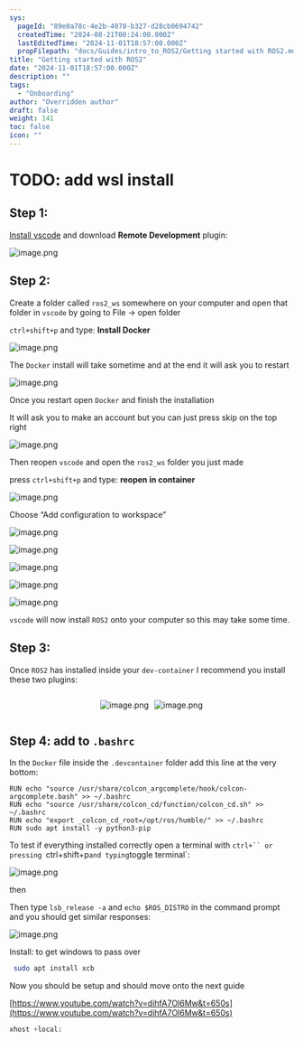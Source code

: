 ```yaml
---
sys:
  pageId: "89e0a78c-4e2b-4070-b327-d28cb0694742"
  createdTime: "2024-08-21T00:24:00.000Z"
  lastEditedTime: "2024-11-01T18:57:00.000Z"
  propFilepath: "docs/Guides/intro_to_ROS2/Getting started with ROS2.md"
title: "Getting started with ROS2"
date: "2024-11-01T18:57:00.000Z"
description: ""
tags:
  - "Onboarding"
author: "Overridden author"
draft: false
weight: 141
toc: false
icon: ""
---
```


# TODO: add wsl install

## Step 1:

[Install vscode](https://code.visualstudio.com/download) and download **Remote Development** plugin:

![image.png](https://prod-files-secure.s3.us-west-2.amazonaws.com/d518164a-d88e-44d1-a4ee-3adb3bd8bce0/efb52993-1881-4a40-b95e-6f020334f022/image.png?X-Amz-Algorithm=AWS4-HMAC-SHA256&X-Amz-Content-Sha256=UNSIGNED-PAYLOAD&X-Amz-Credential=ASIAZI2LB466VWG6PFYX%2F20250505%2Fus-west-2%2Fs3%2Faws4_request&X-Amz-Date=20250505T081311Z&X-Amz-Expires=3600&X-Amz-Security-Token=IQoJb3JpZ2luX2VjEID%2F%2F%2F%2F%2F%2F%2F%2F%2F%2FwEaCXVzLXdlc3QtMiJHMEUCID3mOO%2BiGFr4%2Bdth7MQO%2FflPvqkvNd0RDCRuA4hN1VwxAiEAsQbed8rroDm6w0E4YNQww6alS%2FhMQUe%2BK1gtY2ULEvoq%2FwMIKRAAGgw2Mzc0MjMxODM4MDUiDFEzaF67zvn2VfE2OCrcA3eleKZabhZwvB6I5lp6zy%2BMm42iiW4O%2F71c37krRJ%2BPx1PCPpAh1XRPSHAkzW3enYlezqxQgDv2pjMEw23weiSifWOzY744rHoKUTk2SAWGyoD53K7zxCkk2PgB8zROYiYB6wKcrIpK9KXKta2vkX4nf2NgOWORPnBr35hs1bQd5fbQLdetC8Uwm2%2BKAjeVvqLqvz%2FvVznDU6Ve5Ut2DiXUEuzDm5viQmN3QlknMh6deNwHPHDjFl17iG%2BUGOZPZrIEE9mdl7hRPUtdSJ%2BTm6%2FK9EfeD4TxrwVIUvRa3GkpqKKpIz8asxzTf9sZB%2B1Jhl9EQqUHbTPP77v9EzyxiweJHFut%2F7yjcf%2B607pVPz7vrqBdzQTdIx42%2F1mdCS1XHHgGCJn8edLxWAUoN5cditXzQZAZ7gYRxYaFhL3luh8x%2BHy5eZHwzjTeYyDi4CPfJ3IDOYl1QwiW1ICBZaf4q0CZQhZSqltpRmjoNTz6iB143ypZ5vUMxvN%2FVHSGfYevWoKW%2BGWq6XxZP6QwiPQP%2FF5ekGiigtqtXMHZi%2FafXVfp1lZ80lOqsz5Xy3gTBmiKQeYM1s5B4f6i7tJnzCXMDz1aQkxjkZ0f5JjnZSmzrwAmNvEHIlGTu2E5i%2B3UMN3P4cAGOqUBnoUW%2FF2MTf%2BTnvd%2Fqz3i3mamiGASPZ1eHZKaukYpGnmMZ7%2FH1gsMR%2F8C446xH0ATuEBjIWQgEN5GNBmBoBsDOImDiKJb5pB6HzvMzgHd9tIaIAk3fZiHWVMiqrL%2BxLpwiaTG0IDcAVaUgsYRJajgt5I8tGWSHzcUCgfVFDjztASBA6GQbzJ%2FFyPogK8B2bhxoUHPOMk0NZMWReF%2FPcqvLNnPoab1&X-Amz-Signature=f80a04dc3b9e7218a168d72d6b6e020a33c5b8819ece4d6d3a71514206b1196e&X-Amz-SignedHeaders=host&x-id=GetObject)

## Step 2:

Create a folder called `ros2_ws` somewhere on your computer and open that folder in `vscode` by going to File → open folder 

`ctrl+shift+p` and type: **Install Docker**

![image.png](https://prod-files-secure.s3.us-west-2.amazonaws.com/d518164a-d88e-44d1-a4ee-3adb3bd8bce0/2269dc0e-1cd5-47ff-bceb-c04ad9b2eab0/image.png?X-Amz-Algorithm=AWS4-HMAC-SHA256&X-Amz-Content-Sha256=UNSIGNED-PAYLOAD&X-Amz-Credential=ASIAZI2LB466VWG6PFYX%2F20250505%2Fus-west-2%2Fs3%2Faws4_request&X-Amz-Date=20250505T081311Z&X-Amz-Expires=3600&X-Amz-Security-Token=IQoJb3JpZ2luX2VjEID%2F%2F%2F%2F%2F%2F%2F%2F%2F%2FwEaCXVzLXdlc3QtMiJHMEUCID3mOO%2BiGFr4%2Bdth7MQO%2FflPvqkvNd0RDCRuA4hN1VwxAiEAsQbed8rroDm6w0E4YNQww6alS%2FhMQUe%2BK1gtY2ULEvoq%2FwMIKRAAGgw2Mzc0MjMxODM4MDUiDFEzaF67zvn2VfE2OCrcA3eleKZabhZwvB6I5lp6zy%2BMm42iiW4O%2F71c37krRJ%2BPx1PCPpAh1XRPSHAkzW3enYlezqxQgDv2pjMEw23weiSifWOzY744rHoKUTk2SAWGyoD53K7zxCkk2PgB8zROYiYB6wKcrIpK9KXKta2vkX4nf2NgOWORPnBr35hs1bQd5fbQLdetC8Uwm2%2BKAjeVvqLqvz%2FvVznDU6Ve5Ut2DiXUEuzDm5viQmN3QlknMh6deNwHPHDjFl17iG%2BUGOZPZrIEE9mdl7hRPUtdSJ%2BTm6%2FK9EfeD4TxrwVIUvRa3GkpqKKpIz8asxzTf9sZB%2B1Jhl9EQqUHbTPP77v9EzyxiweJHFut%2F7yjcf%2B607pVPz7vrqBdzQTdIx42%2F1mdCS1XHHgGCJn8edLxWAUoN5cditXzQZAZ7gYRxYaFhL3luh8x%2BHy5eZHwzjTeYyDi4CPfJ3IDOYl1QwiW1ICBZaf4q0CZQhZSqltpRmjoNTz6iB143ypZ5vUMxvN%2FVHSGfYevWoKW%2BGWq6XxZP6QwiPQP%2FF5ekGiigtqtXMHZi%2FafXVfp1lZ80lOqsz5Xy3gTBmiKQeYM1s5B4f6i7tJnzCXMDz1aQkxjkZ0f5JjnZSmzrwAmNvEHIlGTu2E5i%2B3UMN3P4cAGOqUBnoUW%2FF2MTf%2BTnvd%2Fqz3i3mamiGASPZ1eHZKaukYpGnmMZ7%2FH1gsMR%2F8C446xH0ATuEBjIWQgEN5GNBmBoBsDOImDiKJb5pB6HzvMzgHd9tIaIAk3fZiHWVMiqrL%2BxLpwiaTG0IDcAVaUgsYRJajgt5I8tGWSHzcUCgfVFDjztASBA6GQbzJ%2FFyPogK8B2bhxoUHPOMk0NZMWReF%2FPcqvLNnPoab1&X-Amz-Signature=3ede0e5d522100c85158f929dc5ee44b27dbd668a0b0a5393706a7ac34ee7386&X-Amz-SignedHeaders=host&x-id=GetObject)

The `Docker` install will take sometime and at the end it will ask you to restart

![image.png](https://prod-files-secure.s3.us-west-2.amazonaws.com/d518164a-d88e-44d1-a4ee-3adb3bd8bce0/ed233f78-be33-4b1f-b89c-9c346c0e961e/image.png?X-Amz-Algorithm=AWS4-HMAC-SHA256&X-Amz-Content-Sha256=UNSIGNED-PAYLOAD&X-Amz-Credential=ASIAZI2LB466VWG6PFYX%2F20250505%2Fus-west-2%2Fs3%2Faws4_request&X-Amz-Date=20250505T081311Z&X-Amz-Expires=3600&X-Amz-Security-Token=IQoJb3JpZ2luX2VjEID%2F%2F%2F%2F%2F%2F%2F%2F%2F%2FwEaCXVzLXdlc3QtMiJHMEUCID3mOO%2BiGFr4%2Bdth7MQO%2FflPvqkvNd0RDCRuA4hN1VwxAiEAsQbed8rroDm6w0E4YNQww6alS%2FhMQUe%2BK1gtY2ULEvoq%2FwMIKRAAGgw2Mzc0MjMxODM4MDUiDFEzaF67zvn2VfE2OCrcA3eleKZabhZwvB6I5lp6zy%2BMm42iiW4O%2F71c37krRJ%2BPx1PCPpAh1XRPSHAkzW3enYlezqxQgDv2pjMEw23weiSifWOzY744rHoKUTk2SAWGyoD53K7zxCkk2PgB8zROYiYB6wKcrIpK9KXKta2vkX4nf2NgOWORPnBr35hs1bQd5fbQLdetC8Uwm2%2BKAjeVvqLqvz%2FvVznDU6Ve5Ut2DiXUEuzDm5viQmN3QlknMh6deNwHPHDjFl17iG%2BUGOZPZrIEE9mdl7hRPUtdSJ%2BTm6%2FK9EfeD4TxrwVIUvRa3GkpqKKpIz8asxzTf9sZB%2B1Jhl9EQqUHbTPP77v9EzyxiweJHFut%2F7yjcf%2B607pVPz7vrqBdzQTdIx42%2F1mdCS1XHHgGCJn8edLxWAUoN5cditXzQZAZ7gYRxYaFhL3luh8x%2BHy5eZHwzjTeYyDi4CPfJ3IDOYl1QwiW1ICBZaf4q0CZQhZSqltpRmjoNTz6iB143ypZ5vUMxvN%2FVHSGfYevWoKW%2BGWq6XxZP6QwiPQP%2FF5ekGiigtqtXMHZi%2FafXVfp1lZ80lOqsz5Xy3gTBmiKQeYM1s5B4f6i7tJnzCXMDz1aQkxjkZ0f5JjnZSmzrwAmNvEHIlGTu2E5i%2B3UMN3P4cAGOqUBnoUW%2FF2MTf%2BTnvd%2Fqz3i3mamiGASPZ1eHZKaukYpGnmMZ7%2FH1gsMR%2F8C446xH0ATuEBjIWQgEN5GNBmBoBsDOImDiKJb5pB6HzvMzgHd9tIaIAk3fZiHWVMiqrL%2BxLpwiaTG0IDcAVaUgsYRJajgt5I8tGWSHzcUCgfVFDjztASBA6GQbzJ%2FFyPogK8B2bhxoUHPOMk0NZMWReF%2FPcqvLNnPoab1&X-Amz-Signature=33f42eeb469953e1d77eaad406973b9882f9b15c3952f56ad6503784f71e9d20&X-Amz-SignedHeaders=host&x-id=GetObject)

Once you restart open `Docker` and finish the installation

It will ask you to make an account but you can just press skip on the top right

![image.png](https://prod-files-secure.s3.us-west-2.amazonaws.com/d518164a-d88e-44d1-a4ee-3adb3bd8bce0/21010ad9-1659-4fd9-9f59-9932a09b2a3d/image.png?X-Amz-Algorithm=AWS4-HMAC-SHA256&X-Amz-Content-Sha256=UNSIGNED-PAYLOAD&X-Amz-Credential=ASIAZI2LB466VWG6PFYX%2F20250505%2Fus-west-2%2Fs3%2Faws4_request&X-Amz-Date=20250505T081311Z&X-Amz-Expires=3600&X-Amz-Security-Token=IQoJb3JpZ2luX2VjEID%2F%2F%2F%2F%2F%2F%2F%2F%2F%2FwEaCXVzLXdlc3QtMiJHMEUCID3mOO%2BiGFr4%2Bdth7MQO%2FflPvqkvNd0RDCRuA4hN1VwxAiEAsQbed8rroDm6w0E4YNQww6alS%2FhMQUe%2BK1gtY2ULEvoq%2FwMIKRAAGgw2Mzc0MjMxODM4MDUiDFEzaF67zvn2VfE2OCrcA3eleKZabhZwvB6I5lp6zy%2BMm42iiW4O%2F71c37krRJ%2BPx1PCPpAh1XRPSHAkzW3enYlezqxQgDv2pjMEw23weiSifWOzY744rHoKUTk2SAWGyoD53K7zxCkk2PgB8zROYiYB6wKcrIpK9KXKta2vkX4nf2NgOWORPnBr35hs1bQd5fbQLdetC8Uwm2%2BKAjeVvqLqvz%2FvVznDU6Ve5Ut2DiXUEuzDm5viQmN3QlknMh6deNwHPHDjFl17iG%2BUGOZPZrIEE9mdl7hRPUtdSJ%2BTm6%2FK9EfeD4TxrwVIUvRa3GkpqKKpIz8asxzTf9sZB%2B1Jhl9EQqUHbTPP77v9EzyxiweJHFut%2F7yjcf%2B607pVPz7vrqBdzQTdIx42%2F1mdCS1XHHgGCJn8edLxWAUoN5cditXzQZAZ7gYRxYaFhL3luh8x%2BHy5eZHwzjTeYyDi4CPfJ3IDOYl1QwiW1ICBZaf4q0CZQhZSqltpRmjoNTz6iB143ypZ5vUMxvN%2FVHSGfYevWoKW%2BGWq6XxZP6QwiPQP%2FF5ekGiigtqtXMHZi%2FafXVfp1lZ80lOqsz5Xy3gTBmiKQeYM1s5B4f6i7tJnzCXMDz1aQkxjkZ0f5JjnZSmzrwAmNvEHIlGTu2E5i%2B3UMN3P4cAGOqUBnoUW%2FF2MTf%2BTnvd%2Fqz3i3mamiGASPZ1eHZKaukYpGnmMZ7%2FH1gsMR%2F8C446xH0ATuEBjIWQgEN5GNBmBoBsDOImDiKJb5pB6HzvMzgHd9tIaIAk3fZiHWVMiqrL%2BxLpwiaTG0IDcAVaUgsYRJajgt5I8tGWSHzcUCgfVFDjztASBA6GQbzJ%2FFyPogK8B2bhxoUHPOMk0NZMWReF%2FPcqvLNnPoab1&X-Amz-Signature=90773050f0547beec8eb76b0713577a7597faed931fa3ddb61760f02a50a7c72&X-Amz-SignedHeaders=host&x-id=GetObject)

Then reopen `vscode` and open the `ros2_ws` folder you just made

press `ctrl+shift+p` and type: **reopen in container**

![image.png](https://prod-files-secure.s3.us-west-2.amazonaws.com/d518164a-d88e-44d1-a4ee-3adb3bd8bce0/4e93b8c2-41ad-488c-8095-c74205196118/image.png?X-Amz-Algorithm=AWS4-HMAC-SHA256&X-Amz-Content-Sha256=UNSIGNED-PAYLOAD&X-Amz-Credential=ASIAZI2LB466VWG6PFYX%2F20250505%2Fus-west-2%2Fs3%2Faws4_request&X-Amz-Date=20250505T081311Z&X-Amz-Expires=3600&X-Amz-Security-Token=IQoJb3JpZ2luX2VjEID%2F%2F%2F%2F%2F%2F%2F%2F%2F%2FwEaCXVzLXdlc3QtMiJHMEUCID3mOO%2BiGFr4%2Bdth7MQO%2FflPvqkvNd0RDCRuA4hN1VwxAiEAsQbed8rroDm6w0E4YNQww6alS%2FhMQUe%2BK1gtY2ULEvoq%2FwMIKRAAGgw2Mzc0MjMxODM4MDUiDFEzaF67zvn2VfE2OCrcA3eleKZabhZwvB6I5lp6zy%2BMm42iiW4O%2F71c37krRJ%2BPx1PCPpAh1XRPSHAkzW3enYlezqxQgDv2pjMEw23weiSifWOzY744rHoKUTk2SAWGyoD53K7zxCkk2PgB8zROYiYB6wKcrIpK9KXKta2vkX4nf2NgOWORPnBr35hs1bQd5fbQLdetC8Uwm2%2BKAjeVvqLqvz%2FvVznDU6Ve5Ut2DiXUEuzDm5viQmN3QlknMh6deNwHPHDjFl17iG%2BUGOZPZrIEE9mdl7hRPUtdSJ%2BTm6%2FK9EfeD4TxrwVIUvRa3GkpqKKpIz8asxzTf9sZB%2B1Jhl9EQqUHbTPP77v9EzyxiweJHFut%2F7yjcf%2B607pVPz7vrqBdzQTdIx42%2F1mdCS1XHHgGCJn8edLxWAUoN5cditXzQZAZ7gYRxYaFhL3luh8x%2BHy5eZHwzjTeYyDi4CPfJ3IDOYl1QwiW1ICBZaf4q0CZQhZSqltpRmjoNTz6iB143ypZ5vUMxvN%2FVHSGfYevWoKW%2BGWq6XxZP6QwiPQP%2FF5ekGiigtqtXMHZi%2FafXVfp1lZ80lOqsz5Xy3gTBmiKQeYM1s5B4f6i7tJnzCXMDz1aQkxjkZ0f5JjnZSmzrwAmNvEHIlGTu2E5i%2B3UMN3P4cAGOqUBnoUW%2FF2MTf%2BTnvd%2Fqz3i3mamiGASPZ1eHZKaukYpGnmMZ7%2FH1gsMR%2F8C446xH0ATuEBjIWQgEN5GNBmBoBsDOImDiKJb5pB6HzvMzgHd9tIaIAk3fZiHWVMiqrL%2BxLpwiaTG0IDcAVaUgsYRJajgt5I8tGWSHzcUCgfVFDjztASBA6GQbzJ%2FFyPogK8B2bhxoUHPOMk0NZMWReF%2FPcqvLNnPoab1&X-Amz-Signature=2296b41158bff5a2502f05729eb85ee81762848620819fdbb2a7535d0fdf1fce&X-Amz-SignedHeaders=host&x-id=GetObject)

Choose “Add configuration to workspace”

![image.png](https://prod-files-secure.s3.us-west-2.amazonaws.com/d518164a-d88e-44d1-a4ee-3adb3bd8bce0/9560b282-5060-4989-ba37-97e7b2c22476/image.png?X-Amz-Algorithm=AWS4-HMAC-SHA256&X-Amz-Content-Sha256=UNSIGNED-PAYLOAD&X-Amz-Credential=ASIAZI2LB466VWG6PFYX%2F20250505%2Fus-west-2%2Fs3%2Faws4_request&X-Amz-Date=20250505T081311Z&X-Amz-Expires=3600&X-Amz-Security-Token=IQoJb3JpZ2luX2VjEID%2F%2F%2F%2F%2F%2F%2F%2F%2F%2FwEaCXVzLXdlc3QtMiJHMEUCID3mOO%2BiGFr4%2Bdth7MQO%2FflPvqkvNd0RDCRuA4hN1VwxAiEAsQbed8rroDm6w0E4YNQww6alS%2FhMQUe%2BK1gtY2ULEvoq%2FwMIKRAAGgw2Mzc0MjMxODM4MDUiDFEzaF67zvn2VfE2OCrcA3eleKZabhZwvB6I5lp6zy%2BMm42iiW4O%2F71c37krRJ%2BPx1PCPpAh1XRPSHAkzW3enYlezqxQgDv2pjMEw23weiSifWOzY744rHoKUTk2SAWGyoD53K7zxCkk2PgB8zROYiYB6wKcrIpK9KXKta2vkX4nf2NgOWORPnBr35hs1bQd5fbQLdetC8Uwm2%2BKAjeVvqLqvz%2FvVznDU6Ve5Ut2DiXUEuzDm5viQmN3QlknMh6deNwHPHDjFl17iG%2BUGOZPZrIEE9mdl7hRPUtdSJ%2BTm6%2FK9EfeD4TxrwVIUvRa3GkpqKKpIz8asxzTf9sZB%2B1Jhl9EQqUHbTPP77v9EzyxiweJHFut%2F7yjcf%2B607pVPz7vrqBdzQTdIx42%2F1mdCS1XHHgGCJn8edLxWAUoN5cditXzQZAZ7gYRxYaFhL3luh8x%2BHy5eZHwzjTeYyDi4CPfJ3IDOYl1QwiW1ICBZaf4q0CZQhZSqltpRmjoNTz6iB143ypZ5vUMxvN%2FVHSGfYevWoKW%2BGWq6XxZP6QwiPQP%2FF5ekGiigtqtXMHZi%2FafXVfp1lZ80lOqsz5Xy3gTBmiKQeYM1s5B4f6i7tJnzCXMDz1aQkxjkZ0f5JjnZSmzrwAmNvEHIlGTu2E5i%2B3UMN3P4cAGOqUBnoUW%2FF2MTf%2BTnvd%2Fqz3i3mamiGASPZ1eHZKaukYpGnmMZ7%2FH1gsMR%2F8C446xH0ATuEBjIWQgEN5GNBmBoBsDOImDiKJb5pB6HzvMzgHd9tIaIAk3fZiHWVMiqrL%2BxLpwiaTG0IDcAVaUgsYRJajgt5I8tGWSHzcUCgfVFDjztASBA6GQbzJ%2FFyPogK8B2bhxoUHPOMk0NZMWReF%2FPcqvLNnPoab1&X-Amz-Signature=6463301d25a5ce592534fd911dedb56df3f7b3543ae4a0a987b889eaf6744f99&X-Amz-SignedHeaders=host&x-id=GetObject)

![image.png](https://prod-files-secure.s3.us-west-2.amazonaws.com/d518164a-d88e-44d1-a4ee-3adb3bd8bce0/2ee63f81-886b-48e8-a553-dc6e5eac99e4/image.png?X-Amz-Algorithm=AWS4-HMAC-SHA256&X-Amz-Content-Sha256=UNSIGNED-PAYLOAD&X-Amz-Credential=ASIAZI2LB466VWG6PFYX%2F20250505%2Fus-west-2%2Fs3%2Faws4_request&X-Amz-Date=20250505T081311Z&X-Amz-Expires=3600&X-Amz-Security-Token=IQoJb3JpZ2luX2VjEID%2F%2F%2F%2F%2F%2F%2F%2F%2F%2FwEaCXVzLXdlc3QtMiJHMEUCID3mOO%2BiGFr4%2Bdth7MQO%2FflPvqkvNd0RDCRuA4hN1VwxAiEAsQbed8rroDm6w0E4YNQww6alS%2FhMQUe%2BK1gtY2ULEvoq%2FwMIKRAAGgw2Mzc0MjMxODM4MDUiDFEzaF67zvn2VfE2OCrcA3eleKZabhZwvB6I5lp6zy%2BMm42iiW4O%2F71c37krRJ%2BPx1PCPpAh1XRPSHAkzW3enYlezqxQgDv2pjMEw23weiSifWOzY744rHoKUTk2SAWGyoD53K7zxCkk2PgB8zROYiYB6wKcrIpK9KXKta2vkX4nf2NgOWORPnBr35hs1bQd5fbQLdetC8Uwm2%2BKAjeVvqLqvz%2FvVznDU6Ve5Ut2DiXUEuzDm5viQmN3QlknMh6deNwHPHDjFl17iG%2BUGOZPZrIEE9mdl7hRPUtdSJ%2BTm6%2FK9EfeD4TxrwVIUvRa3GkpqKKpIz8asxzTf9sZB%2B1Jhl9EQqUHbTPP77v9EzyxiweJHFut%2F7yjcf%2B607pVPz7vrqBdzQTdIx42%2F1mdCS1XHHgGCJn8edLxWAUoN5cditXzQZAZ7gYRxYaFhL3luh8x%2BHy5eZHwzjTeYyDi4CPfJ3IDOYl1QwiW1ICBZaf4q0CZQhZSqltpRmjoNTz6iB143ypZ5vUMxvN%2FVHSGfYevWoKW%2BGWq6XxZP6QwiPQP%2FF5ekGiigtqtXMHZi%2FafXVfp1lZ80lOqsz5Xy3gTBmiKQeYM1s5B4f6i7tJnzCXMDz1aQkxjkZ0f5JjnZSmzrwAmNvEHIlGTu2E5i%2B3UMN3P4cAGOqUBnoUW%2FF2MTf%2BTnvd%2Fqz3i3mamiGASPZ1eHZKaukYpGnmMZ7%2FH1gsMR%2F8C446xH0ATuEBjIWQgEN5GNBmBoBsDOImDiKJb5pB6HzvMzgHd9tIaIAk3fZiHWVMiqrL%2BxLpwiaTG0IDcAVaUgsYRJajgt5I8tGWSHzcUCgfVFDjztASBA6GQbzJ%2FFyPogK8B2bhxoUHPOMk0NZMWReF%2FPcqvLNnPoab1&X-Amz-Signature=29c35a654fe9311fab08313c9bc22c3f86c8e20ac441d79ee7a67cdcfa4094fa&X-Amz-SignedHeaders=host&x-id=GetObject)

![image.png](https://prod-files-secure.s3.us-west-2.amazonaws.com/d518164a-d88e-44d1-a4ee-3adb3bd8bce0/ae1580b2-b048-407e-aed9-b584224a7a04/image.png?X-Amz-Algorithm=AWS4-HMAC-SHA256&X-Amz-Content-Sha256=UNSIGNED-PAYLOAD&X-Amz-Credential=ASIAZI2LB466VWG6PFYX%2F20250505%2Fus-west-2%2Fs3%2Faws4_request&X-Amz-Date=20250505T081311Z&X-Amz-Expires=3600&X-Amz-Security-Token=IQoJb3JpZ2luX2VjEID%2F%2F%2F%2F%2F%2F%2F%2F%2F%2FwEaCXVzLXdlc3QtMiJHMEUCID3mOO%2BiGFr4%2Bdth7MQO%2FflPvqkvNd0RDCRuA4hN1VwxAiEAsQbed8rroDm6w0E4YNQww6alS%2FhMQUe%2BK1gtY2ULEvoq%2FwMIKRAAGgw2Mzc0MjMxODM4MDUiDFEzaF67zvn2VfE2OCrcA3eleKZabhZwvB6I5lp6zy%2BMm42iiW4O%2F71c37krRJ%2BPx1PCPpAh1XRPSHAkzW3enYlezqxQgDv2pjMEw23weiSifWOzY744rHoKUTk2SAWGyoD53K7zxCkk2PgB8zROYiYB6wKcrIpK9KXKta2vkX4nf2NgOWORPnBr35hs1bQd5fbQLdetC8Uwm2%2BKAjeVvqLqvz%2FvVznDU6Ve5Ut2DiXUEuzDm5viQmN3QlknMh6deNwHPHDjFl17iG%2BUGOZPZrIEE9mdl7hRPUtdSJ%2BTm6%2FK9EfeD4TxrwVIUvRa3GkpqKKpIz8asxzTf9sZB%2B1Jhl9EQqUHbTPP77v9EzyxiweJHFut%2F7yjcf%2B607pVPz7vrqBdzQTdIx42%2F1mdCS1XHHgGCJn8edLxWAUoN5cditXzQZAZ7gYRxYaFhL3luh8x%2BHy5eZHwzjTeYyDi4CPfJ3IDOYl1QwiW1ICBZaf4q0CZQhZSqltpRmjoNTz6iB143ypZ5vUMxvN%2FVHSGfYevWoKW%2BGWq6XxZP6QwiPQP%2FF5ekGiigtqtXMHZi%2FafXVfp1lZ80lOqsz5Xy3gTBmiKQeYM1s5B4f6i7tJnzCXMDz1aQkxjkZ0f5JjnZSmzrwAmNvEHIlGTu2E5i%2B3UMN3P4cAGOqUBnoUW%2FF2MTf%2BTnvd%2Fqz3i3mamiGASPZ1eHZKaukYpGnmMZ7%2FH1gsMR%2F8C446xH0ATuEBjIWQgEN5GNBmBoBsDOImDiKJb5pB6HzvMzgHd9tIaIAk3fZiHWVMiqrL%2BxLpwiaTG0IDcAVaUgsYRJajgt5I8tGWSHzcUCgfVFDjztASBA6GQbzJ%2FFyPogK8B2bhxoUHPOMk0NZMWReF%2FPcqvLNnPoab1&X-Amz-Signature=736e467aebe8de5992750c2d959b462097dca78f5000320ecf5d844c5f247983&X-Amz-SignedHeaders=host&x-id=GetObject)

![image.png](https://prod-files-secure.s3.us-west-2.amazonaws.com/d518164a-d88e-44d1-a4ee-3adb3bd8bce0/53255b28-f75e-430f-b9e3-c0ac8577e42b/image.png?X-Amz-Algorithm=AWS4-HMAC-SHA256&X-Amz-Content-Sha256=UNSIGNED-PAYLOAD&X-Amz-Credential=ASIAZI2LB466VWG6PFYX%2F20250505%2Fus-west-2%2Fs3%2Faws4_request&X-Amz-Date=20250505T081311Z&X-Amz-Expires=3600&X-Amz-Security-Token=IQoJb3JpZ2luX2VjEID%2F%2F%2F%2F%2F%2F%2F%2F%2F%2FwEaCXVzLXdlc3QtMiJHMEUCID3mOO%2BiGFr4%2Bdth7MQO%2FflPvqkvNd0RDCRuA4hN1VwxAiEAsQbed8rroDm6w0E4YNQww6alS%2FhMQUe%2BK1gtY2ULEvoq%2FwMIKRAAGgw2Mzc0MjMxODM4MDUiDFEzaF67zvn2VfE2OCrcA3eleKZabhZwvB6I5lp6zy%2BMm42iiW4O%2F71c37krRJ%2BPx1PCPpAh1XRPSHAkzW3enYlezqxQgDv2pjMEw23weiSifWOzY744rHoKUTk2SAWGyoD53K7zxCkk2PgB8zROYiYB6wKcrIpK9KXKta2vkX4nf2NgOWORPnBr35hs1bQd5fbQLdetC8Uwm2%2BKAjeVvqLqvz%2FvVznDU6Ve5Ut2DiXUEuzDm5viQmN3QlknMh6deNwHPHDjFl17iG%2BUGOZPZrIEE9mdl7hRPUtdSJ%2BTm6%2FK9EfeD4TxrwVIUvRa3GkpqKKpIz8asxzTf9sZB%2B1Jhl9EQqUHbTPP77v9EzyxiweJHFut%2F7yjcf%2B607pVPz7vrqBdzQTdIx42%2F1mdCS1XHHgGCJn8edLxWAUoN5cditXzQZAZ7gYRxYaFhL3luh8x%2BHy5eZHwzjTeYyDi4CPfJ3IDOYl1QwiW1ICBZaf4q0CZQhZSqltpRmjoNTz6iB143ypZ5vUMxvN%2FVHSGfYevWoKW%2BGWq6XxZP6QwiPQP%2FF5ekGiigtqtXMHZi%2FafXVfp1lZ80lOqsz5Xy3gTBmiKQeYM1s5B4f6i7tJnzCXMDz1aQkxjkZ0f5JjnZSmzrwAmNvEHIlGTu2E5i%2B3UMN3P4cAGOqUBnoUW%2FF2MTf%2BTnvd%2Fqz3i3mamiGASPZ1eHZKaukYpGnmMZ7%2FH1gsMR%2F8C446xH0ATuEBjIWQgEN5GNBmBoBsDOImDiKJb5pB6HzvMzgHd9tIaIAk3fZiHWVMiqrL%2BxLpwiaTG0IDcAVaUgsYRJajgt5I8tGWSHzcUCgfVFDjztASBA6GQbzJ%2FFyPogK8B2bhxoUHPOMk0NZMWReF%2FPcqvLNnPoab1&X-Amz-Signature=e53e011d83bdcfdc9ee152e3c932e9846307d11bd7c28cf4249c7d5245b195e0&X-Amz-SignedHeaders=host&x-id=GetObject)

![image.png](https://prod-files-secure.s3.us-west-2.amazonaws.com/d518164a-d88e-44d1-a4ee-3adb3bd8bce0/7c562767-5af9-4ffb-97d1-327bcdf4ee00/image.png?X-Amz-Algorithm=AWS4-HMAC-SHA256&X-Amz-Content-Sha256=UNSIGNED-PAYLOAD&X-Amz-Credential=ASIAZI2LB466VWG6PFYX%2F20250505%2Fus-west-2%2Fs3%2Faws4_request&X-Amz-Date=20250505T081311Z&X-Amz-Expires=3600&X-Amz-Security-Token=IQoJb3JpZ2luX2VjEID%2F%2F%2F%2F%2F%2F%2F%2F%2F%2FwEaCXVzLXdlc3QtMiJHMEUCID3mOO%2BiGFr4%2Bdth7MQO%2FflPvqkvNd0RDCRuA4hN1VwxAiEAsQbed8rroDm6w0E4YNQww6alS%2FhMQUe%2BK1gtY2ULEvoq%2FwMIKRAAGgw2Mzc0MjMxODM4MDUiDFEzaF67zvn2VfE2OCrcA3eleKZabhZwvB6I5lp6zy%2BMm42iiW4O%2F71c37krRJ%2BPx1PCPpAh1XRPSHAkzW3enYlezqxQgDv2pjMEw23weiSifWOzY744rHoKUTk2SAWGyoD53K7zxCkk2PgB8zROYiYB6wKcrIpK9KXKta2vkX4nf2NgOWORPnBr35hs1bQd5fbQLdetC8Uwm2%2BKAjeVvqLqvz%2FvVznDU6Ve5Ut2DiXUEuzDm5viQmN3QlknMh6deNwHPHDjFl17iG%2BUGOZPZrIEE9mdl7hRPUtdSJ%2BTm6%2FK9EfeD4TxrwVIUvRa3GkpqKKpIz8asxzTf9sZB%2B1Jhl9EQqUHbTPP77v9EzyxiweJHFut%2F7yjcf%2B607pVPz7vrqBdzQTdIx42%2F1mdCS1XHHgGCJn8edLxWAUoN5cditXzQZAZ7gYRxYaFhL3luh8x%2BHy5eZHwzjTeYyDi4CPfJ3IDOYl1QwiW1ICBZaf4q0CZQhZSqltpRmjoNTz6iB143ypZ5vUMxvN%2FVHSGfYevWoKW%2BGWq6XxZP6QwiPQP%2FF5ekGiigtqtXMHZi%2FafXVfp1lZ80lOqsz5Xy3gTBmiKQeYM1s5B4f6i7tJnzCXMDz1aQkxjkZ0f5JjnZSmzrwAmNvEHIlGTu2E5i%2B3UMN3P4cAGOqUBnoUW%2FF2MTf%2BTnvd%2Fqz3i3mamiGASPZ1eHZKaukYpGnmMZ7%2FH1gsMR%2F8C446xH0ATuEBjIWQgEN5GNBmBoBsDOImDiKJb5pB6HzvMzgHd9tIaIAk3fZiHWVMiqrL%2BxLpwiaTG0IDcAVaUgsYRJajgt5I8tGWSHzcUCgfVFDjztASBA6GQbzJ%2FFyPogK8B2bhxoUHPOMk0NZMWReF%2FPcqvLNnPoab1&X-Amz-Signature=fa63536ecd0350b600b567e5fbb3ca429e52249b844dc1657d70a05e3b96e0b6&X-Amz-SignedHeaders=host&x-id=GetObject)

`vscode` will now install `ROS2` onto your computer so this may take some time.

## Step 3:

Once `ROS2` has installed inside your `dev-container` I recommend you install these two plugins:

<div style="display: flex;flex-direction: row; column-gap:10px; max-width: 630px;justify-content: center;">
<div>

![image.png](https://prod-files-secure.s3.us-west-2.amazonaws.com/d518164a-d88e-44d1-a4ee-3adb3bd8bce0/3fc3d550-5a54-4ba1-ba6b-faa01cdb7369/image.png?X-Amz-Algorithm=AWS4-HMAC-SHA256&X-Amz-Content-Sha256=UNSIGNED-PAYLOAD&X-Amz-Credential=ASIAZI2LB4664LHC2W6B%2F20250505%2Fus-west-2%2Fs3%2Faws4_request&X-Amz-Date=20250505T081315Z&X-Amz-Expires=3600&X-Amz-Security-Token=IQoJb3JpZ2luX2VjEID%2F%2F%2F%2F%2F%2F%2F%2F%2F%2FwEaCXVzLXdlc3QtMiJHMEUCIEmY0yzMWr9Pfdd9PRMfh6ScJZiX%2FsqpCQP7D2ZaZYW%2BAiEA4VBWiczQpsK2FFYQkAQDA9rWn9%2BfCVYWFFOuUbvRlckq%2FwMIKBAAGgw2Mzc0MjMxODM4MDUiDEdti30WfbIrjmPP1CrcA%2BUnTEOtSFtoOmtDsAs0%2B5teC8t0UxUCgYYZACSgbrN5iTQ1lrb8ldbn6hP35k04FDUZWhZ9mLLjblexvYk3D0N%2FMlfDFfB7UEEtKCEGHiX8E8trLnDkzfLZ%2BtvhxmmmeGV0kqyJ0CZJBfWR6IGxXO3Efu2Rr%2BwCOkggMBH0nHfSiqhEdwHH9sc%2BznfMHUgoOocVzeXiMRu9ZfJyydWpczcyZyzMcDLAkMHLc9S9D1aSL0vXGkfXcrKRsPLF%2F%2F8QOx2hz%2Fj0KSYrt1ISj9%2FSF%2BSCBqngrNnCTDklphAw2XK8qbwlOyS7kPuoPAzVgynWYtrmGobNKi5gWcurbWGS089lvNJlUwTfFKjUiBQP3BK8fu2JXkKT3jo4zUyyDZUBGSCrKqOiWOOWamZjNdwce4Ksu3oTnDp53ixP55%2Fk2ZIIche9UfJMmwtCXWL%2F1O2cuy5BpXTAqfA8slKKuCTpHatKnY4F3WRZuz23LXv2lr4yh5vMslmkYtbeer35CvkXWGZZLbo4uWMeSWyPp5s41vQ5yxliqJFidamJKLMLaj%2BvSjqfeUJX4AyTmsfG6f0mVROtAuO%2BHKVdGLjWXhzkXfbk33H5ez%2B5ELYB6wVKIDmDM%2BIf1A0hVOAFYvO%2BMMbP4cAGOqUBL3Mze8GF1Wv1mu79VuWvlQHiF0uy0qhK%2FD0JI69OxJ4vsGoyL%2F2V3FEEvHARGHQCyA8VIthebbIV10UBNOAKLx9aN2%2Fczrp7ebE29WtqXr%2BmyXY1QYB4NvQ4ljCp8ljSnOwYKuKVReCxQNTXOQDTArfDRC1cW4%2BNTTThGCkwTCA27Dfe6gaMGN4cK%2BsWF%2B99NQzdzl3b5xK0dh3hTIvtyv%2FBUqB8&X-Amz-Signature=0e7dc94e27cab36a38cebaec391761d8e84a6a4c2b84dfc99af135f741311774&X-Amz-SignedHeaders=host&x-id=GetObject)

</div>
<div>

![image.png](https://prod-files-secure.s3.us-west-2.amazonaws.com/d518164a-d88e-44d1-a4ee-3adb3bd8bce0/d994cc66-13c2-4093-a5a3-f84cf4601a82/image.png?X-Amz-Algorithm=AWS4-HMAC-SHA256&X-Amz-Content-Sha256=UNSIGNED-PAYLOAD&X-Amz-Credential=ASIAZI2LB466U5K7GHRJ%2F20250505%2Fus-west-2%2Fs3%2Faws4_request&X-Amz-Date=20250505T081317Z&X-Amz-Expires=3600&X-Amz-Security-Token=IQoJb3JpZ2luX2VjEID%2F%2F%2F%2F%2F%2F%2F%2F%2F%2FwEaCXVzLXdlc3QtMiJHMEUCIQCa1vhGMKfTUSY3QAspe35ip6RdxIyoiCRPg5SMO1XtKQIgKt0TLluI8FWP%2BYcWhv83whKzIRgKsyUXbzUDGK9dJRMq%2FwMIKBAAGgw2Mzc0MjMxODM4MDUiDKEoGQRokxylTR7wNircA6v2a8GKp2Vgz6BHt4tn2aHxhSt%2BVAK8uuPOy6wdegBe83EQ8MKXOlhsrRjeTS%2FQXQr%2BYyKG5vbWPQkBhVfMD5gY3G%2FAR27HU6eIdokDJa%2FJPFfVy3WADPvAHkPEzNHEAJkj55V6F%2FZLdTRfSkP4EhVlpnPthvY4s9SaMIP12bBICXd%2FqlOvVVNoXHgRge72%2Fv%2BgkmSgQlLTYPwmnqB80MNHMNki95ufNv7pf%2FODgQQjzNU0mH1uUR7TY7QtBzEE0Z3OdAwky8E9ntKbAdXV7zFooZwiTmqbl%2BnkbIoQzF4M8IX1SoWy3uYJjpp%2FuylDNPbEMdJTWiFxu51V36LYYMsOzaimjLhvnHXFkPYzl4guMfpLDaHYMOypLdC5iTzLi%2Bo7XsEKFzHK1yYMWak7Aldwque6ixzzTO6BE%2BHhivgE51ViuMsQ41Vqvh6vN%2Fm941dwb%2BCEGyQLxYmCQZ9b9UJRKI%2B%2BMW7%2F8OF4qCw9nZZJ8umF%2FM1gSIBYbkIpQyfnJbfeJkDZ3A0g3JBxGapnSwmvVpkSK1%2F82FcmAVcdiGAPlW2sU6VurFV5huqktI4hsJqKYZFob0aQNy%2FlKrp7tlStpteSsOvf3j2y4ejLLJmucB4JbhChv%2F4nZjX%2FMNbP4cAGOqUBGMn3pilkok9t7WbESH2XY7FrY9yXtGzOSJyVJ41BE8iB%2F%2BzJf5Ri4jycAWVuMTKSYYVOpXie3dOY9U6UJonPARUCdS2ATxieSsG%2BrkPJu7c5OJ0J%2Bo3RzHJDVdrGSMt5svoh5oY0CCh7HcOOIzpN%2Fc6pjIAwjAR2XLmGV44dhPyBlDXQZ2RA0oIXVKvim087sGOLZRzLvFM4ucr9K9FAGKsHySBS&X-Amz-Signature=6b803d4bc496b222b3112d79c38d7c00680fa30c17d2a90ab1988c586a79d8cf&X-Amz-SignedHeaders=host&x-id=GetObject)

</div>
</div>

## Step 4: add to `.bashrc`

In the `Docker` file inside the `.devcontainer` folder add this line at the very bottom: 

```docker
RUN echo "source /usr/share/colcon_argcomplete/hook/colcon-argcomplete.bash" >> ~/.bashrc
RUN echo "source /usr/share/colcon_cd/function/colcon_cd.sh" >> ~/.bashrc
RUN echo "export _colcon_cd_root=/opt/ros/humble/" >> ~/.bashrc
RUN sudo apt install -y python3-pip 
```

To test if everything installed correctly open a terminal with `ctrl+`` or pressing `ctrl+shift+p` and typing `toggle terminal`:

![image.png](https://prod-files-secure.s3.us-west-2.amazonaws.com/d518164a-d88e-44d1-a4ee-3adb3bd8bce0/6a4943d8-b04e-4c02-9a58-775f3384d1a5/image.png?X-Amz-Algorithm=AWS4-HMAC-SHA256&X-Amz-Content-Sha256=UNSIGNED-PAYLOAD&X-Amz-Credential=ASIAZI2LB466VWG6PFYX%2F20250505%2Fus-west-2%2Fs3%2Faws4_request&X-Amz-Date=20250505T081311Z&X-Amz-Expires=3600&X-Amz-Security-Token=IQoJb3JpZ2luX2VjEID%2F%2F%2F%2F%2F%2F%2F%2F%2F%2FwEaCXVzLXdlc3QtMiJHMEUCID3mOO%2BiGFr4%2Bdth7MQO%2FflPvqkvNd0RDCRuA4hN1VwxAiEAsQbed8rroDm6w0E4YNQww6alS%2FhMQUe%2BK1gtY2ULEvoq%2FwMIKRAAGgw2Mzc0MjMxODM4MDUiDFEzaF67zvn2VfE2OCrcA3eleKZabhZwvB6I5lp6zy%2BMm42iiW4O%2F71c37krRJ%2BPx1PCPpAh1XRPSHAkzW3enYlezqxQgDv2pjMEw23weiSifWOzY744rHoKUTk2SAWGyoD53K7zxCkk2PgB8zROYiYB6wKcrIpK9KXKta2vkX4nf2NgOWORPnBr35hs1bQd5fbQLdetC8Uwm2%2BKAjeVvqLqvz%2FvVznDU6Ve5Ut2DiXUEuzDm5viQmN3QlknMh6deNwHPHDjFl17iG%2BUGOZPZrIEE9mdl7hRPUtdSJ%2BTm6%2FK9EfeD4TxrwVIUvRa3GkpqKKpIz8asxzTf9sZB%2B1Jhl9EQqUHbTPP77v9EzyxiweJHFut%2F7yjcf%2B607pVPz7vrqBdzQTdIx42%2F1mdCS1XHHgGCJn8edLxWAUoN5cditXzQZAZ7gYRxYaFhL3luh8x%2BHy5eZHwzjTeYyDi4CPfJ3IDOYl1QwiW1ICBZaf4q0CZQhZSqltpRmjoNTz6iB143ypZ5vUMxvN%2FVHSGfYevWoKW%2BGWq6XxZP6QwiPQP%2FF5ekGiigtqtXMHZi%2FafXVfp1lZ80lOqsz5Xy3gTBmiKQeYM1s5B4f6i7tJnzCXMDz1aQkxjkZ0f5JjnZSmzrwAmNvEHIlGTu2E5i%2B3UMN3P4cAGOqUBnoUW%2FF2MTf%2BTnvd%2Fqz3i3mamiGASPZ1eHZKaukYpGnmMZ7%2FH1gsMR%2F8C446xH0ATuEBjIWQgEN5GNBmBoBsDOImDiKJb5pB6HzvMzgHd9tIaIAk3fZiHWVMiqrL%2BxLpwiaTG0IDcAVaUgsYRJajgt5I8tGWSHzcUCgfVFDjztASBA6GQbzJ%2FFyPogK8B2bhxoUHPOMk0NZMWReF%2FPcqvLNnPoab1&X-Amz-Signature=729c53aac255efadbf94bd4797c9d63ed62265cd5f88e562be2e65b40c60ed91&X-Amz-SignedHeaders=host&x-id=GetObject)

then 

Then type `lsb_release -a` and `echo $ROS_DISTRO` in the command prompt and you should get similar responses:

![image.png](https://prod-files-secure.s3.us-west-2.amazonaws.com/d518164a-d88e-44d1-a4ee-3adb3bd8bce0/3e635dec-a805-4e85-8b9e-d000e5b71a4e/image.png?X-Amz-Algorithm=AWS4-HMAC-SHA256&X-Amz-Content-Sha256=UNSIGNED-PAYLOAD&X-Amz-Credential=ASIAZI2LB466VWG6PFYX%2F20250505%2Fus-west-2%2Fs3%2Faws4_request&X-Amz-Date=20250505T081311Z&X-Amz-Expires=3600&X-Amz-Security-Token=IQoJb3JpZ2luX2VjEID%2F%2F%2F%2F%2F%2F%2F%2F%2F%2FwEaCXVzLXdlc3QtMiJHMEUCID3mOO%2BiGFr4%2Bdth7MQO%2FflPvqkvNd0RDCRuA4hN1VwxAiEAsQbed8rroDm6w0E4YNQww6alS%2FhMQUe%2BK1gtY2ULEvoq%2FwMIKRAAGgw2Mzc0MjMxODM4MDUiDFEzaF67zvn2VfE2OCrcA3eleKZabhZwvB6I5lp6zy%2BMm42iiW4O%2F71c37krRJ%2BPx1PCPpAh1XRPSHAkzW3enYlezqxQgDv2pjMEw23weiSifWOzY744rHoKUTk2SAWGyoD53K7zxCkk2PgB8zROYiYB6wKcrIpK9KXKta2vkX4nf2NgOWORPnBr35hs1bQd5fbQLdetC8Uwm2%2BKAjeVvqLqvz%2FvVznDU6Ve5Ut2DiXUEuzDm5viQmN3QlknMh6deNwHPHDjFl17iG%2BUGOZPZrIEE9mdl7hRPUtdSJ%2BTm6%2FK9EfeD4TxrwVIUvRa3GkpqKKpIz8asxzTf9sZB%2B1Jhl9EQqUHbTPP77v9EzyxiweJHFut%2F7yjcf%2B607pVPz7vrqBdzQTdIx42%2F1mdCS1XHHgGCJn8edLxWAUoN5cditXzQZAZ7gYRxYaFhL3luh8x%2BHy5eZHwzjTeYyDi4CPfJ3IDOYl1QwiW1ICBZaf4q0CZQhZSqltpRmjoNTz6iB143ypZ5vUMxvN%2FVHSGfYevWoKW%2BGWq6XxZP6QwiPQP%2FF5ekGiigtqtXMHZi%2FafXVfp1lZ80lOqsz5Xy3gTBmiKQeYM1s5B4f6i7tJnzCXMDz1aQkxjkZ0f5JjnZSmzrwAmNvEHIlGTu2E5i%2B3UMN3P4cAGOqUBnoUW%2FF2MTf%2BTnvd%2Fqz3i3mamiGASPZ1eHZKaukYpGnmMZ7%2FH1gsMR%2F8C446xH0ATuEBjIWQgEN5GNBmBoBsDOImDiKJb5pB6HzvMzgHd9tIaIAk3fZiHWVMiqrL%2BxLpwiaTG0IDcAVaUgsYRJajgt5I8tGWSHzcUCgfVFDjztASBA6GQbzJ%2FFyPogK8B2bhxoUHPOMk0NZMWReF%2FPcqvLNnPoab1&X-Amz-Signature=eedf08e01dde811ad6c8a077778ddb4cc552b5e2e99c92fbd38dc7864aaf2bde&X-Amz-SignedHeaders=host&x-id=GetObject)

Install:  to get windows to pass over

```bash
 sudo apt install xcb
```

Now you should be setup and should move onto the next guide 

[https://www.youtube.com/watch?v=dihfA7Ol6Mw&t=650s](https://www.youtube.com/watch?v=dihfA7Ol6Mw&t=650s)

```python
xhost +local:
```
